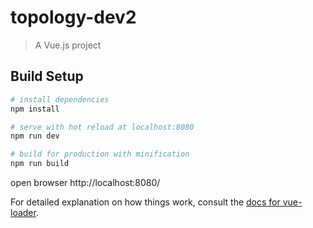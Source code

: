 # topology-dev2

> A Vue.js project

## Build Setup

``` bash
# install dependencies
npm install

# serve with hot reload at localhost:8080
npm run dev

# build for production with minification
npm run build
```
open browser
http://localhost:8080/

For detailed explanation on how things work, consult the [docs for vue-loader](http://vuejs.github.io/vue-loader).
